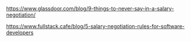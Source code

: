 https://www.glassdoor.com/blog/9-things-to-never-say-in-a-salary-negotiation/

https://www.fullstack.cafe/blog/5-salary-negotiation-rules-for-software-developers
